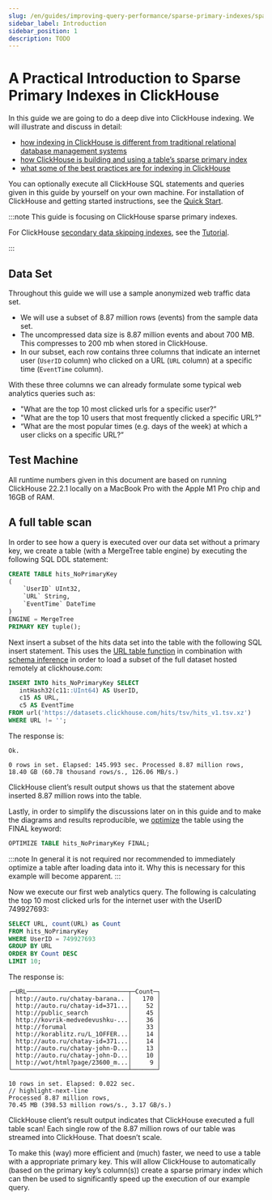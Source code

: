 ```yaml
---
slug: /en/guides/improving-query-performance/sparse-primary-indexes/sparse-primary-indexes-intro
sidebar_label: Introduction 
sidebar_position: 1
description: TODO
---
```



# A Practical Introduction to Sparse Primary Indexes in ClickHouse

In this guide we are going to do a deep dive into ClickHouse indexing. We will illustrate and discuss in detail:
- [how indexing in ClickHouse is different from traditional relational database management systems](./sparse-primary-indexes-design#an-index-design-for-massive-data-scales)
- [how ClickHouse is building and using a table’s sparse primary index](./sparse-primary-indexes-design#a-table-with-a-primary-key)
- [what some of the best practices are for indexing in ClickHouse](./sparse-primary-indexes-multiple)

You can optionally execute all ClickHouse SQL statements and queries given in this guide by yourself on your own machine.
For installation of ClickHouse and getting started instructions, see the [Quick Start](../../../quick-start.mdx).

:::note
This guide is focusing on ClickHouse sparse primary indexes.

For ClickHouse <a href="https://clickhouse.com/docs/en/engines/table-engines/mergetree-family/mergetree/#table_engine-mergetree-data_skipping-indexes" target="_blank">secondary data skipping indexes</a>, see the [Tutorial](../skipping-indexes.md).


:::


## Data Set

Throughout this guide we will use a sample anonymized web traffic data set.

- We will use a subset of 8.87 million rows (events) from the sample data set.
- The uncompressed data size is 8.87 million events and about 700 MB. This compresses to 200 mb when stored in ClickHouse.
- In our subset, each row contains three columns that indicate an internet user (`UserID` column) who clicked on a URL (`URL` column) at a specific time (`EventTime` column).

With these three columns we can already formulate some typical web analytics queries such as:

- "What are the top 10 most clicked urls for a specific user?”
- "What are the top 10 users that most frequently clicked a specific URL?"
- “What are the most popular times (e.g. days of the week) at which a user clicks on a specific URL?”

## Test Machine

All runtime numbers given in this document are based on running ClickHouse 22.2.1 locally on a MacBook Pro with the Apple M1 Pro chip and 16GB of RAM.


## A full table scan

In order to see how a query is executed over our data set without a primary key, we create a table (with a MergeTree table engine) by executing the following SQL DDL statement:

```sql
CREATE TABLE hits_NoPrimaryKey
(
    `UserID` UInt32,
    `URL` String,
    `EventTime` DateTime
)
ENGINE = MergeTree
PRIMARY KEY tuple();
```



Next insert a subset of the hits data set into the table with the following SQL insert statement. This uses the <a href="https://clickhouse.com/docs/en/sql-reference/table-functions/url/" target="_blank">URL table function</a> in combination with <a href="https://clickhouse.com/blog/whats-new-in-clickhouse-22-1/#schema-inference" target="_blank">schema inference</a> in order to load a  subset of the full dataset hosted remotely at clickhouse.com:

```sql
INSERT INTO hits_NoPrimaryKey SELECT
   intHash32(c11::UInt64) AS UserID,
   c15 AS URL,
   c5 AS EventTime
FROM url('https://datasets.clickhouse.com/hits/tsv/hits_v1.tsv.xz')
WHERE URL != '';
```
The response is:
```response
Ok.

0 rows in set. Elapsed: 145.993 sec. Processed 8.87 million rows, 18.40 GB (60.78 thousand rows/s., 126.06 MB/s.)
```


ClickHouse client’s result output shows us that the statement above inserted 8.87 million rows into the table.


Lastly, in order to simplify the discussions later on in this guide and to make the diagrams and results reproducible, we <a href="https://clickhouse.com/docs/en/sql-reference/statements/optimize/" target="_blank">optimize</a> the table using the FINAL keyword:

```sql
OPTIMIZE TABLE hits_NoPrimaryKey FINAL;
```

:::note
In general it is not required nor recommended to immediately optimize a table
after loading data into it. Why this is necessary for this example will become apparent.
:::


Now we execute our first web analytics query. The following is calculating the top 10 most clicked urls for the internet user with the UserID 749927693:

```sql
SELECT URL, count(URL) as Count
FROM hits_NoPrimaryKey
WHERE UserID = 749927693
GROUP BY URL
ORDER BY Count DESC
LIMIT 10;
```
The response is:
```response
┌─URL────────────────────────────┬─Count─┐
│ http://auto.ru/chatay-barana.. │   170 │
│ http://auto.ru/chatay-id=371...│    52 │
│ http://public_search           │    45 │
│ http://kovrik-medvedevushku-...│    36 │
│ http://forumal                 │    33 │
│ http://korablitz.ru/L_1OFFER...│    14 │
│ http://auto.ru/chatay-id=371...│    14 │
│ http://auto.ru/chatay-john-D...│    13 │
│ http://auto.ru/chatay-john-D...│    10 │
│ http://wot/html?page/23600_m...│     9 │
└────────────────────────────────┴───────┘

10 rows in set. Elapsed: 0.022 sec.
// highlight-next-line
Processed 8.87 million rows,
70.45 MB (398.53 million rows/s., 3.17 GB/s.)
```


ClickHouse client’s result output indicates that ClickHouse executed a full table scan! Each single row of the 8.87 million rows of our table was streamed into ClickHouse. That doesn’t scale.

To make this (way) more efficient and (much) faster, we need to use a table with a appropriate primary key. This will allow ClickHouse to automatically (based on the primary key’s column(s)) create a sparse primary index which can then be used to significantly speed up the execution of our example query.



